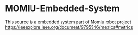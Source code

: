 # MOMIU-Embedded-System
This source is a embedded system part of Momiu robot project
https://ieeexplore.ieee.org/document/9795546/metrics#metrics
